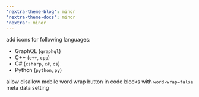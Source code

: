 ```yaml
---
'nextra-theme-blog': minor
'nextra-theme-docs': minor
'nextra': minor
---
```


add icons for following languages:

- GraphQL (`graphql`)
- C++ (`c++`, `cpp`)
- C# (`csharp`, `c#`, `cs`)
- Python (`python`, `py`)

allow disallow mobile word wrap button in code blocks with `word-wrap=false` meta data setting
